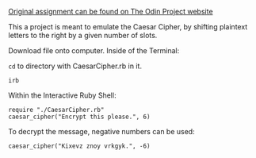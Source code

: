 [Original assignment can be found on The Odin Project website](https://www.theodinproject.com/courses/ruby-programming/lessons/building-blocks)

This a project is meant to emulate the Caesar Cipher,
by shifting plaintext letters to the right by a given number of slots.



Download file onto computer. Inside of the Terminal:


`cd` to directory with CaesarCipher.rb in it.


```
irb
```



Within the Interactive Ruby Shell:
```
require "./CaesarCipher.rb"
caesar_cipher("Encrypt this please.", 6)
```



To decrypt the message, negative numbers can be used:
```
caesar_cipher("Kixevz znoy vrkgyk.", -6)
```
